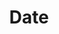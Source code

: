 ---
layout: default
title: Date
parent: Ingest processors 
grand_parent: Ingest APIs
nav_order: 50
---